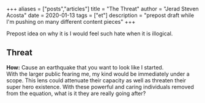 +++
aliases = ["posts","articles"]
title = "The Threat"
author = "Jerad Steven Acosta"
date = 2020-01-13
tags = ["et"]
description = "prepost draft while I'm pushing on many different content pieces"
+++

Prepost idea on why it is I would feel such hate when it is illogical.

## Threat  

**How:** Cause an earthquake that you want to look like I started. <br>
With the larger public fearing me, my kind would be immediately under a scope.
This lens could attenuate their capacity as well as threaten their super hero existence.
With these powerful and caring individuals removed from the equation, what is it they are really going after?
